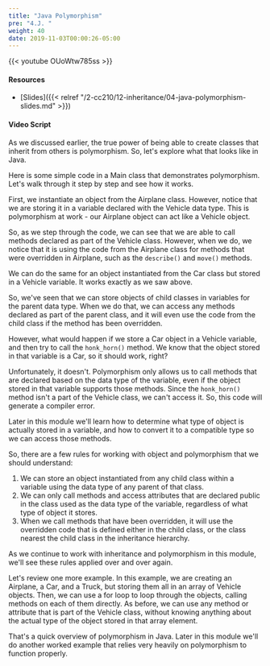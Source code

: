 ```yaml
---
title: "Java Polymorphism"
pre: "4.J. "
weight: 40
date: 2019-11-03T00:00:26-05:00
---
```


{{< youtube OUoWtw785ss >}}

#### Resources

* [Slides]({{< relref "/2-cc210/12-inheritance/04-java-polymorphism-slides.md" >}})

#### Video Script

As we discussed earlier, the true power of being able to create classes that inherit from others is polymorphism. So, let's explore what that looks like in Java.

Here is some simple code in a Main class that demonstrates polymorphism. Let's walk through it step by step and see how it works.

First, we instantiate an object from the Airplane class. However, notice that we are storing it in a variable declared with the Vehicle data type. This is polymorphism at work - our Airplane object can act like a Vehicle object.

So, as we step through the code, we can see that we are able to call methods declared as part of the Vehicle class. However, when we do, we notice that it is using the code from the Airplane class for methods that were overridden in Airplane, such as the `describe()` and `move()` methods.

We can do the same for an object instantiated from the Car class but stored in a Vehicle variable. It works exactly as we saw above.

So, we've seen that we can store objects of child classes in variables for the parent data type. When we do that, we can access any methods declared as part of the parent class, and it will even use the code from the child class if the method has been overridden.

However, what would happen if we store a Car object in a Vehicle variable, and then try to call the `honk_horn()` method. We know that the object stored in that variable is a Car, so it should work, right?

Unfortunately, it doesn't. Polymorphism only allows us to call methods that are declared based on the data type of the variable, even if the object stored in that variable supports those methods. Since the `honk_horn()` method isn't a part of the Vehicle class, we can't access it. So, this code will generate a compiler error.

Later in this module we'll learn how to determine what type of object is actually stored in a variable, and how to convert it to a compatible type so we can access those methods.

So, there are a few rules for working with object and polymorphism that we should understand:

1. We can store an object instantiated from any child class within a variable using the data type of any parent of that class.
2. We can only call methods and access attributes that are declared public in the class used as the data type of the variable, regardless of what type of object it stores.
3. When we call methods that have been overridden, it will use the overridden code that is defined either in the child class, or the class nearest the child class in the inheritance hierarchy.

As we continue to work with inheritance and polymorphism in this module, we'll see these rules applied over and over again.

Let's review one more example. In this example, we are creating an Airplane, a Car, and a Truck, but storing them all in an array of Vehicle objects. Then, we can use a for loop to loop through the objects, calling methods on each of them directly. As before, we can use any method or attribute that is part of the Vehicle class, without knowing anything about the actual type of the object stored in that array element.

That's a quick overview of polymorphism in Java. Later in this module we'll do another worked example that relies very heavily on polymorphism to function properly.

